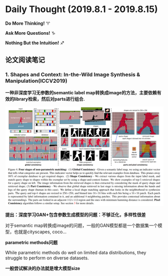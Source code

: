 # Daily Thought (2019.8.1 - 2019.8.15)
**Do More Thinking!** ♈ 

**Ask More Questions!** ♑

**Nothing But the Intuition!** ♐

## 论文阅读笔记

### 1. Shapes and Context: In-the-Wild Image Synthesis & Manipulation(ICCV2019)
**一种非深度学习无参数的semantic label map转换成image的方法，主要依赖有效的library检索，然后对parts进行组合.**

![](__pics/in-the-wild.png)

**提出：深度学习GAN+包含参数生成模型的问题：不够泛化，多样性很差**

对于semantic map转换成image的问题，一般的GAN模型都是一个数据集一个模型，也就是cityscapes, coco...

**parametric methods问题**

While parametric methods do well on limited data distributions, they struggle to perform on diverse datasets.

**一般尝试解决的办法就是增大模型size**

